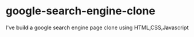 # google-search-engine-clone
I've build a google search engine page clone using HTML,CSS,Javascript
